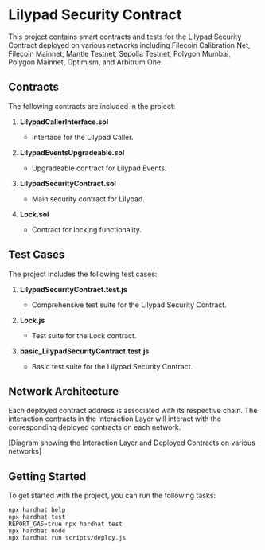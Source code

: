 # Lilypad Security Contract

This project contains smart contracts and tests for the Lilypad Security Contract deployed on various networks including Filecoin Calibration Net, Filecoin Mainnet, Mantle Testnet, Sepolia Testnet, Polygon Mumbai, Polygon Mainnet, Optimism, and Arbitrum One.

## Contracts

The following contracts are included in the project:

1. **LilypadCallerInterface.sol**
   - Interface for the Lilypad Caller.

2. **LilypadEventsUpgradeable.sol**
   - Upgradeable contract for Lilypad Events.

3. **LilypadSecurityContract.sol**
   - Main security contract for Lilypad.

4. **Lock.sol**
   - Contract for locking functionality.

## Test Cases

The project includes the following test cases:

1. **LilypadSecurityContract.test.js**
   - Comprehensive test suite for the Lilypad Security Contract.

2. **Lock.js**
   - Test suite for the Lock contract.

3. **basic_LilypadSecurityContract.test.js**
   - Basic test suite for the Lilypad Security Contract.

## Network Architecture

Each deployed contract address is associated with its respective chain. The interaction contracts in the Interaction Layer will interact with the corresponding deployed contracts on each network.

[Diagram showing the Interaction Layer and Deployed Contracts on various networks]

## Getting Started

To get started with the project, you can run the following tasks:

```shell
npx hardhat help
npx hardhat test
REPORT_GAS=true npx hardhat test
npx hardhat node
npx hardhat run scripts/deploy.js


